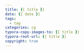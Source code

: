 ```yaml
---
title: {{ title }}
date: {{ date }}
tags:
  - tag
categories: cg
typora-copy-images-to: {{ title }}
typora-root-url: {{ title }}
copyright: true
---
```

